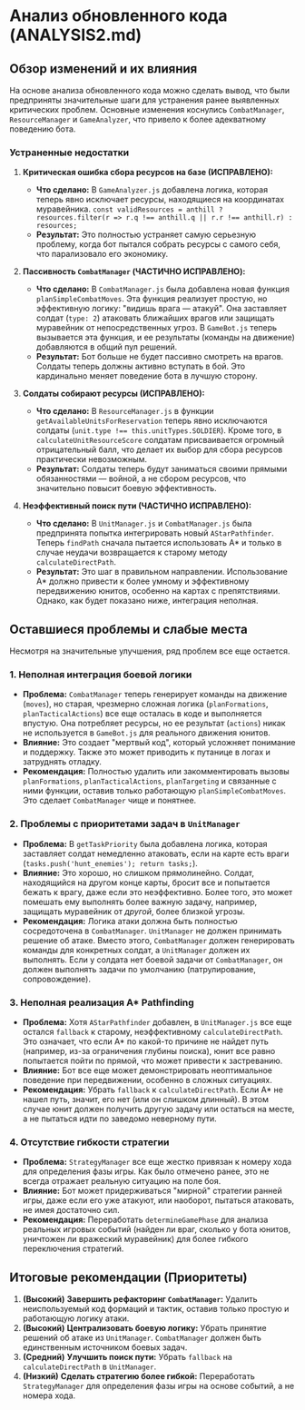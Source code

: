 # Анализ обновленного кода (ANALYSIS2.md)

## Обзор изменений и их влияния

На основе анализа обновленного кода можно сделать вывод, что были предприняты значительные шаги для устранения ранее выявленных критических проблем. Основные изменения коснулись `CombatManager`, `ResourceManager` и `GameAnalyzer`, что привело к более адекватному поведению бота.

### Устраненные недостатки

1.  **Критическая ошибка сбора ресурсов на базе (ИСПРАВЛЕНО):**
    - **Что сделано:** В `GameAnalyzer.js` добавлена логика, которая теперь явно исключает ресурсы, находящиеся на координатах муравейника. `const validResources = anthill ? resources.filter(r => r.q !== anthill.q || r.r !== anthill.r) : resources;`
    - **Результат:** Это полностью устраняет самую серьезную проблему, когда бот пытался собрать ресурсы с самого себя, что парализовало его экономику.

2.  **Пассивность `CombatManager` (ЧАСТИЧНО ИСПРАВЛЕНО):**
    - **Что сделано:** В `CombatManager.js` была добавлена новая функция `planSimpleCombatMoves`. Эта функция реализует простую, но эффективную логику: "видишь врага — атакуй". Она заставляет солдат (`type: 2`) атаковать ближайших врагов или защищать муравейник от непосредственных угроз. В `GameBot.js` теперь вызывается эта функция, и ее результаты (команды на движение) добавляются в общий пул решений.
    - **Результат:** Бот больше не будет пассивно смотреть на врагов. Солдаты теперь должны активно вступать в бой. Это кардинально меняет поведение бота в лучшую сторону.

3.  **Солдаты собирают ресурсы (ИСПРАВЛЕНО):**
    - **Что сделано:** В `ResourceManager.js` в функции `getAvailableUnitsForReservation` теперь явно исключаются солдаты (`unit.type !== this.unitTypes.SOLDIER`). Кроме того, в `calculateUnitResourceScore` солдатам присваивается огромный отрицательный балл, что делает их выбор для сбора ресурсов практически невозможным.
    - **Результат:** Солдаты теперь будут заниматься своими прямыми обязанностями — войной, а не сбором ресурсов, что значительно повысит боевую эффективность.

4.  **Неэффективный поиск пути (ЧАСТИЧНО ИСПРАВЛЕНО):**
    - **Что сделано:** В `UnitManager.js` и `CombatManager.js` была предпринята попытка интегрировать новый `AStarPathfinder`. Теперь `findPath` сначала пытается использовать A* и только в случае неудачи возвращается к старому методу `calculateDirectPath`.
    - **Результат:** Это шаг в правильном направлении. Использование A* должно привести к более умному и эффективному передвижению юнитов, особенно на картах с препятствиями. Однако, как будет показано ниже, интеграция неполная.

## Оставшиеся проблемы и слабые места

Несмотря на значительные улучшения, ряд проблем все еще остается.

### 1. Неполная интеграция боевой логики

- **Проблема:** `CombatManager` теперь генерирует команды на движение (`moves`), но старая, чрезмерно сложная логика (`planFormations`, `planTacticalActions`) все еще осталась в коде и выполняется впустую. Она потребляет ресурсы, но ее результат (`actions`) никак не используется в `GameBot.js` для реального движения юнитов.
- **Влияние:** Это создает "мертвый код", который усложняет понимание и поддержку. Также это может приводить к путанице в логах и затруднять отладку.
- **Рекомендация:** Полностью удалить или закомментировать вызовы `planFormations`, `planTacticalActions`, `planTargeting` и связанные с ними функции, оставив только работающую `planSimpleCombatMoves`. Это сделает `CombatManager` чище и понятнее.

### 2. Проблемы с приоритетами задач в `UnitManager`

- **Проблема:** В `getTaskPriority` была добавлена логика, которая заставляет солдат немедленно атаковать, если на карте есть враги (`tasks.push('hunt_enemies'); return tasks;`).
- **Влияние:** Это хорошо, но слишком прямолинейно. Солдат, находящийся на другом конце карты, бросит все и попытается бежать к врагу, даже если это неэффективно. Более того, это может помешать ему выполнять более важную задачу, например, защищать муравейник от *другой*, более близкой угрозы.
- **Рекомендация:** Логика атаки должна быть полностью сосредоточена в `CombatManager`. `UnitManager` не должен принимать решение об атаке. Вместо этого, `CombatManager` должен генерировать команды для конкретных солдат, а `UnitManager` должен их выполнять. Если у солдата нет боевой задачи от `CombatManager`, он должен выполнять задачи по умолчанию (патрулирование, сопровождение).

### 3. Неполная реализация A* Pathfinding

- **Проблема:** Хотя `AStarPathfinder` добавлен, в `UnitManager.js` все еще остался `fallback` к старому, неэффективному `calculateDirectPath`. Это означает, что если A* по какой-то причине не найдет путь (например, из-за ограничения глубины поиска), юнит все равно попытается пойти по прямой, что может привести к застреванию.
- **Влияние:** Бот все еще может демонстрировать неоптимальное поведение при передвижении, особенно в сложных ситуациях.
- **Рекомендация:** Убрать `fallback` к `calculateDirectPath`. Если A* не нашел путь, значит, его нет (или он слишком длинный). В этом случае юнит должен получить другую задачу или остаться на месте, а не пытаться идти по заведомо неверному пути.

### 4. Отсутствие гибкости стратегии

- **Проблема:** `StrategyManager` все еще жестко привязан к номеру хода для определения фазы игры. Как было отмечено ранее, это не всегда отражает реальную ситуацию на поле боя.
- **Влияние:** Бот может придерживаться "мирной" стратегии ранней игры, даже если его уже атакуют, или наоборот, пытаться атаковать, не имея достаточно сил.
- **Рекомендация:** Переработать `determineGamePhase` для анализа реальных игровых событий (найден ли враг, сколько у бота юнитов, уничтожен ли вражеский муравейник) для более гибкого переключения стратегий.

## Итоговые рекомендации (Приоритеты)

1.  **(Высокий)** **Завершить рефакторинг `CombatManager`:** Удалить неиспользуемый код формаций и тактик, оставив только простую и работающую логику атаки.
2.  **(Высокий)** **Централизовать боевую логику:** Убрать принятие решений об атаке из `UnitManager`. `CombatManager` должен быть единственным источником боевых задач.
3.  **(Средний)** **Улучшить поиск пути:** Убрать `fallback` на `calculateDirectPath` в `UnitManager`.
4.  **(Низкий)** **Сделать стратегию более гибкой:** Переработать `StrategyManager` для определения фазы игры на основе событий, а не номера хода.